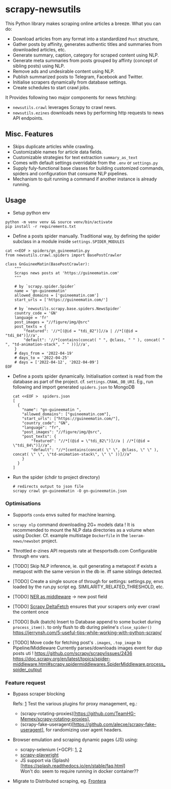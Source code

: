 # scrapy-newsutils

This Python library makes scraping online articles a breeze. What you can do:

* Download articles from any format into a standardized `Post` structure,
* Gather posts by affinity, generates authentic titles and summaries from downloaded articles, etc.
* Generate summary, caption, category for scraped content using NLP.
* Generate meta summaries from posts grouped by affinty (concept of sibling posts) using NLP.
* Remove ads and undesirable content using NLP.
* Publish summarized posts to Telegram, Facebook and Twitter.
* Initialise scrapers dynamically from database settings.
* Create schedules to start crawl jobs.
  
It Provides following two major components for news fetching:
  - `newsutils.crawl` leverages Scrapy to crawl news.
  - `newsutils.ezines` downloads news by performing http requests to news API endpoints.


## Misc. Features

* Skips duplicate articles while crawling.
* Customizable names for article data fields.
* Customizable strategies for text extraction `summary_as_text`
* Comes with default settings overridable from the `.env` or `settings.py`
* Supply fuly-functional base classes for building customized commands, spiders and configuration that consume NLP pipelines.
* Mechanism to quit running a command if another instance is already running.

## Usage 

* Setup python env 
```shell
python -m venv venv && source venv/bin/activate
pip install -r requirements.txt
```

* Define a posts spider manually.
Traditional way, by defining the spider subclass in a module inside `settings.SPIDER_MODULES`

```shell
cat <<EOF > spiders/gn_guineematin.py
from newsutils.crawl.spiders import BasePostCrawler

class GnGuineeMatin(BasePostCrawler):
    """
    Scraps news posts at 'https://guineematin.com'
    """

    # by `scrapy.spider.Spider`
    name = 'gn-guineematin'
    allowed_domains = ['guineematin.com']
    start_urls = ['https://guineematin.com/']

    # by `newsutils.scrapy.base.spiders.NewsSpider`
    country_code = 'GN'
    language = 'fr'
    post_images = "//figure/img/@src"
    post_texts = {
        "featured": '//*[(@id = "tdi_82")]//a | //*[(@id = "tdi_84")]//a',
        "default": '//*[contains(concat( " ", @class, " " ), concat( " ", "td-animation-stack", " " ))]//a',
    }
    # days_from = '2022-04-19'
    # days_to = '2022-04-25'
    # days = ['2022-04-12', '2022-04-09']
EOF
```

* Define a posts spider dynamically. 
Initialisation context is read from the database as part of the project.
cf. `settings.CRAWL_DB_URI`. Eg., run following and import generated `spiders.json` to MongoDB
  
    ```shell
    cat <<EOF >  spiders.json
    [
      {
        "name": "gn-guineematin ",
        "allowed_domains": ["guineematin.com"],
        "start_urls": ["https://guineematin.com/"],
        "country_code": "GN",
        "language": "fr",
        "post_images": "//figure/img/@src",
        "post_texts": {
            "featured": "//*[(@id = \"tdi_82\")]//a | //*[(@id = \"tdi_84\")]//a",
            "default": "//*[contains(concat( \" \", @class, \" \" ), concat( \" \", \"td-animation-stack\", \" \" ))]//a"
        }
      }
    ]
    ```

* Run the spider (chdir to project directory)

    ```shell
    # redirects output to json file
    scrapy crawl gn-guineematin -O gn-guineematin.json
    ```


### Optimisations 

* Supports `conda` envs suited for machine learning.

* `scrapy nlp` command downloading 2G+ models data !
It is recommended to mount the NLP data directories as a volume when using Docker.
Cf. example multistage `Dockerfile` in the `leeram-news/newsbot` project.

* Throttled e-zines API requests rate at thesportsdb.com
  Configurable through env vars.

* [TODO] Skip NLP inference, ie. quit generating a metapost if exists a metapost with the same version in the db
  ie. iff same siblings detected.

* [TODO] Create a single source of through for settings: settings.py, envs loaded by the run.py script
  eg. SIMILARITY_RELATED_THRESHOLD, etc.

* [TODO] [NER as middleware](https://github.com/vu3jej/scrapy-corenlp) -> new post field

* [TODO] [Scrapy DeltaFetch](https://github.com/ScrapeOps/python-scrapy-playbook/tree/master/2_Scrapy_Guides) ensures that your scrapers only ever crawl the content once

* [TODO] Bulk (batch) Insert to Database
  append to some bucket during `process_item()`. to only flush to db during pieline's `close_spider()`
  https://jerrynsh.com/5-useful-tips-while-working-with-python-scrapy/

* [TODO] Move code for fetching post's `.images`, `.top_image` to Pipeline/Middleware
  Currently parses/downloads images event for dup posts uti !
    https://github.com/scrapy/scrapy/issues/2436
    https://doc.scrapy.org/en/latest/topics/spider-middleware.html#scrapy.spidermiddlewares.SpiderMiddleware.process_spider_output


### Feature request

* Bypass scraper blocking

  Refs: [1](https://scrapfly.io/blog/web-scraping-with-scrapy/)
  Test the various plugins for proxy management, eg.:
    - (scrapy-rotating-proxies)[https://github.com/TeamHG-Memex/scrapy-rotating-proxies],
    - (scrapy-fake-useragent)[https://github.com/alecxe/scrapy-fake-useragent], for randomizing user agent headers.

* Browser emulation and scraping dynamic pages (JS) using:
    - scrapy-selenium (+GCP): 
      [1](https://youtu.be/2LwrUu9yTAo),
      [2](https://www.roelpeters.be/how-to-deploy-a-scraping-script-and-selenium-in-google-cloud-run/)
    - [scrapy-playwright](https://pypi.org/project/scrapy-playwright/)
    - JS support via (Splash)[https://splash.readthedocs.io/en/stable/faq.html]  \
      Won't do: seem to require running in docker container??
      
* Migrate to Distributed scraping, eg. [Frontera](https://github.com/scrapinghub/frontera) 




